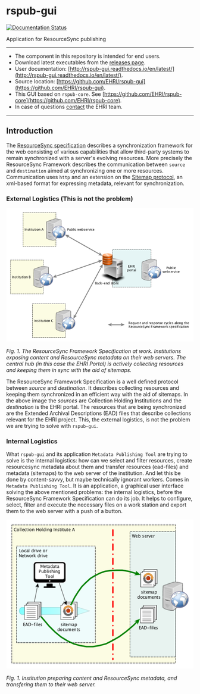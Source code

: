 # rspub-gui
[![Documentation Status](http://readthedocs.org/projects/rspub-gui/badge/?version=latest)](http://rspub-gui.readthedocs.io/en/latest/?badge=latest)

Application for ResourceSync publishing

---
- The component in this repository is intended for end users.
- Download latest executables from the [releases page](https://github.com/EHRI/rspub-gui/releases).
- User documentation: [http://rspub-gui.readthedocs.io/en/latest/](http://rspub-gui.readthedocs.io/en/latest/).
- Source location: [https://github.com/EHRI/rspub-gui](https://github.com/EHRI/rspub-gui).
- This GUI based on `rspub-core`. See [https://github.com/EHRI/rspub-core](https://github.com/EHRI/rspub-core).
- In case of questions [contact](https://github.com/EHRI/rspub-gui/issues/new) the EHRI team.

---

## Introduction
The [ResourceSync specification](http://www.openarchives.org/rs/1.0.9/resourcesync) describes 
a synchronization framework for the web consisting of various capabilities that allow third-party systems to remain synchronized with a server's evolving resources.
More precisely the ResourceSync Framework describes the communication between `source` and `destination` aimed at
synchronizing one or more resources. Communication uses `http` and an extension on 
the [Sitemap protocol](http://www.sitemaps.org/protocol.html), an xml-based format for expressing metadata, relevant for synchronization.

### External Logistics (This is not the problem)

![ResourceSync](img/resourcesync.png)

_Fig. 1. The ResourceSync Framework Specification at work. Institutions exposing content and ResourceSync metadata
on their web servers.
The central hub (in this case the EHRI Portal) is actively collecting resources and keeping them
in sync with the aid of sitemaps._

The ResourceSync Framework Specification is a well defined protocol between _source_ and _destination_.
It describes collecting resources and keeping them synchronized in an efficient way with the aid of sitemaps. In the 
above image the _sources_ are Collection Holding Institutions and the _destination_ is the EHRI portal.
The resources that are being synchronized are the Extended Archival Descriptions (EAD) files that describe
collections relevant for the EHRI project. This, the external logistics, is not the problem we are trying
to solve with `rspub-gui`. 

### Internal Logistics

What `rspub-gui` and its application `Metadata Publishing Tool` are trying to
solve is the internal logistics: how can we select and filter resources, create resourcesync metadata about them
and transfer resources (ead-files) and metadata (sitemaps) to the web server of the institution. And let this be done
by content-savvy, but maybe technically ignorant workers.
Comes in `Metadata Publishing Tool`. It is an application, a graphical user interface solving the above mentioned 
problems: the internal logistics, before the ResourceSync Framework Specification can do its job.
It helps to configure, select, filter and execute the necessary files on a work station and export them
to the web server with a push of a button.  

![Internal](img/internal.png)

_Fig. 1. Institution preparing content and ResourceSync metadata, and transfering them to their web server._


